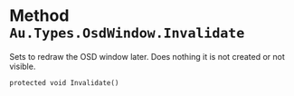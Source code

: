 # Method `Au.Types.OsdWindow.Invalidate`

Sets to redraw the OSD window later. Does nothing it is not created or not visible.

```
protected void Invalidate()
```